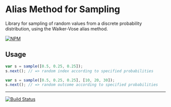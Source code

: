 # Alias Method for Sampling

Library for sampling of random values from a discrete probability distribution, using the Walker-Vose alias method.

[![NPM](https://nodei.co/npm/alias-sampling.png?mini=true)](https://nodei.co/npm/alias-sampling/)

## Usage

```javascript
var s = sample([0.5, 0.25, 0.25]);
s.next(); // => random index according to specified probabilities
```

```javascript
var s = sample([0.5, 0.25, 0.25], [10, 20, 30]);
s.next(); // => random outcome according to specified probabilities
```

* * * *

[![Build Status](https://travis-ci.org/mfornos/sampling.svg)](https://travis-ci.org/mfornos/sampling)
